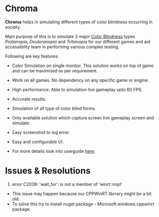 # Chroma

**Chroma** helps in simulating different types of color blindness occurring in society.

Main purpose of this is to simulate 3 major [Color Blindness](https://en.wikipedia.org/wiki/Color_blindness) types _Protanopia_, _Deuteranopia_ and _Tritanopia_ for our different games and aid accessibility team in performing various complex testing.

Following are key features:

- Color Simulation on single monitor. This solution works on top of game and can be maximized as per requirement.
- Work on all games. No dependency on any specific game or engine.
- High performance. Able to simulation live gameplay upto 60 FPS.
- Accurate results. 
- Simulation of all type of color blind forms.
- Only available solution which capture screen live gameplay screen and simulate.
- Easy screenshot to log error.
- Easy and configurable UI.




- For more details look into userguide [here](source/Userguide.pdf).


# Issues & Resolutions

1. error C2039: 'wait_for': is not a member of 'winrt::impl'
- This issue may happen because our CPPWinRT librrary might be a bit old. 
- To solve this try to install nuget package - Microsoft.windows.cppwinrt package.
